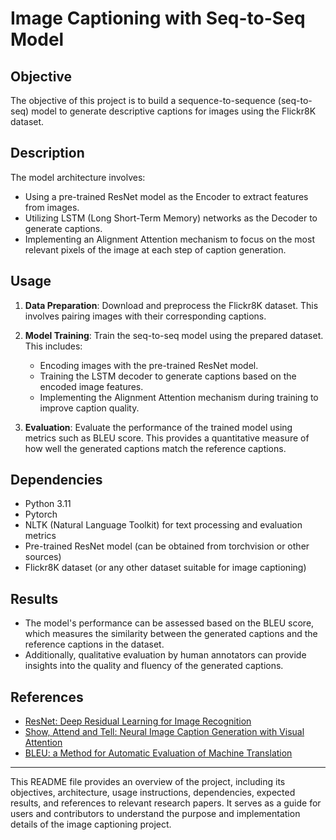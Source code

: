 
# Image Captioning with Seq-to-Seq Model

## Objective
The objective of this project is to build a sequence-to-sequence (seq-to-seq) model to generate descriptive captions for images using the Flickr8K dataset. 

## Description
The model architecture involves:
- Using a pre-trained ResNet model as the Encoder to extract features from images.
- Utilizing LSTM (Long Short-Term Memory) networks as the Decoder to generate captions.
- Implementing an Alignment Attention mechanism to focus on the most relevant pixels of the image at each step of caption generation.

## Usage
1. **Data Preparation**: Download and preprocess the Flickr8K dataset. This involves pairing images with their corresponding captions.
   
2. **Model Training**: Train the seq-to-seq model using the prepared dataset. This includes:
   - Encoding images with the pre-trained ResNet model.
   - Training the LSTM decoder to generate captions based on the encoded image features.
   - Implementing the Alignment Attention mechanism during training to improve caption quality.
   
3. **Evaluation**: Evaluate the performance of the trained model using metrics such as BLEU score. This provides a quantitative measure of how well the generated captions match the reference captions.

## Dependencies
- Python 3.11
- Pytorch
- NLTK (Natural Language Toolkit) for text processing and evaluation metrics
- Pre-trained ResNet model (can be obtained from torchvision or other sources)
- Flickr8K dataset (or any other dataset suitable for image captioning)

## Results
- The model's performance can be assessed based on the BLEU score, which measures the similarity between the generated captions and the reference captions in the dataset.
- Additionally, qualitative evaluation by human annotators can provide insights into the quality and fluency of the generated captions.

## References
- [ResNet: Deep Residual Learning for Image Recognition](https://arxiv.org/abs/1512.03385)
- [Show, Attend and Tell: Neural Image Caption Generation with Visual Attention](https://arxiv.org/abs/1502.03044)
- [BLEU: a Method for Automatic Evaluation of Machine Translation](https://www.aclweb.org/anthology/P02-1040.pdf)

---

This README file provides an overview of the project, including its objectives, architecture, usage instructions, dependencies, expected results, and references to relevant research papers. It serves as a guide for users and contributors to understand the purpose and implementation details of the image captioning project.
